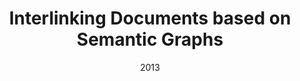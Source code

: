 ---
title: "Interlinking Documents based on Semantic Graphs"
collection: publications
permalink: /publication/2013-DBLP_conf_kes_NunesKFDCM13
date: 2013
venue: '17th International Conference in Knowledge Based and Intelligent Information and Engineering Systems, {KES} 2013, Kitakyushu, Japan, 9-11 September 2013'
---
